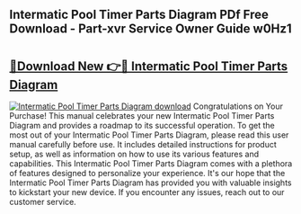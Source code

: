 ## Intermatic Pool Timer Parts Diagram PDf Free Download - Part-xvr Service Owner Guide w0Hz1

# <h2><a href="http://dfrtpp.blite.top/?on=Intermatic+Pool+Timer+Parts+Diagram">🔗Download New 👉🔴 Intermatic Pool Timer Parts Diagram</a></h2>

[![Intermatic Pool Timer Parts Diagram download](https://i.imgur.com/lujVjoI.png)](http://dfrtpp.blite.top/?on=Intermatic+Pool+Timer+Parts+Diagram)
Congratulations on Your Purchase! This manual celebrates your new Intermatic Pool Timer Parts Diagram and provides a roadmap to its successful operation. To get the most out of your Intermatic Pool Timer Parts Diagram, please read this user manual carefully before use. It includes detailed instructions for product setup, as well as information on how to use its various features and capabilities. This Intermatic Pool Timer Parts Diagram comes with a plethora of features designed to personalize your experience. It's our hope that the Intermatic Pool Timer Parts Diagram has provided you with valuable insights to kickstart your new device. If you encounter any issues, reach out to our customer service.
